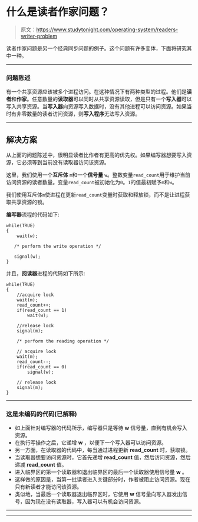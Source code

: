 # 什么是读者作家问题？

> 原文：<https://www.studytonight.com/operating-system/readers-writer-problem>

读者作家问题是另一个经典同步问题的例子。这个问题有许多变体，下面将研究其中一种。

* * *

### 问题陈述

有一个共享资源应该被多个进程访问。在这种情况下有两种类型的过程。他们是**读者**和**作家**。任意数量的**读取器**可以同时从共享资源读取，但是只有一个**写入器**可以写入共享资源。当**写入器**向资源写入数据时，没有其他进程可以访问资源。如果当时有非零数量的读者访问资源，则**写入程序**无法写入资源。

* * *

## 解决方案

从上面的问题陈述中，很明显读者比作者有更高的优先权。如果编写器想要写入资源，它必须等到当前没有读取器访问该资源。

这里，我们使用一个**互斥体** `m`和一个**信号量** `w`。整数变量`read_count`用于维护当前访问资源的读者数量。变量`read_count`被初始化为`0`。`1`的值最初赋予`m`和`w`。

我们使用互斥体`m`使进程在更新`read_count`变量时获取和释放锁，而不是让进程获取共享资源的锁。

**编写器**流程的代码如下:

```
while(TRUE) 
{
    wait(w);

   /* perform the write operation */

   signal(w);
}
```

并且，**阅读器**进程的代码如下所示:

```
while(TRUE) 
{
    //acquire lock
    wait(m);
    read_count++;
    if(read_count == 1)
        wait(w);

    //release lock  
    signal(m);  

    /* perform the reading operation */

    // acquire lock
    wait(m);   
    read_count--;
    if(read_count == 0)
        signal(w);

    // release lock
    signal(m);  
} 
```

* * *

### 这是未编码的代码(已解释)

*   如上面针对编写器的代码所示，编写器只是等待 **w** 信号量，直到有机会写入资源。
*   在执行写操作之后，它递增 **w** ，以便下一个写入器可以访问资源。
*   另一方面，在读取器的代码中，每当通过进程更新 **read_count** 时，获取锁。
*   当读取器想要访问资源时，它首先递增 **read_count** 值，然后访问资源，然后递减 **read_count** 值。
*   进入临界区的第一个读取器和退出临界区的最后一个读取器使用信号量 **w** 。
*   这样做的原因是，当第一批读者进入关键部分时，作者被阻止访问资源。现在只有新读者才能访问该资源。
*   类似地，当最后一个读取器退出临界区时，它使用 **w** 信号量向写入器发出信号，因为现在没有读取器，写入器可以有机会访问资源。

* * *

* * *